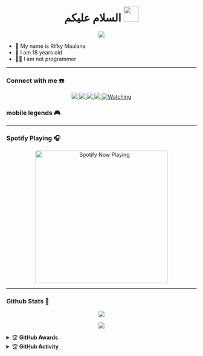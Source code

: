 <h1 align="center">السلام عليكم <img src="https://user-images.githubusercontent.com/1303154/88677602-1635ba80-d120-11ea-84d8-d263ba5fc3c0.gif" width="40px" alt=""><br></h1>
<p align="center">
  <img src="https://github.com/Iikyxyzu" />
</p>

<p align="center">

- 👤 My name is Rifky Maulana
- 💌 I am 18 years old 
- 👨‍💻 I am not programmer

</p>

------
### Connect with me ☎️
<p align="center">
  <a href="https://instagram.com/ikyxyzu"><img src="https://img.shields.io/badge/Instagram-E4405F?style=for-the-badge&logo=instagram&logoColor=white"/> 
  <a href="https://wa.me/6281290942747"><img src="https://img.shields.io/badge/WhatsApp-25D366?style=for-the-badge&logo=whatsapp&logoColor=white" />
  <a href="https://www.replit.com/ikyxyzu"><img src="https://img.shields.io/badge/Replit-%234267B2.svg?&style=for-the-badge&logo=replit&logoColor=white" />
  <a name=ikyxyzu&label=VIEWS&style=flat-square&color=orange" />
  <a href="https://github.com/ikyxyzu"><img src="https://img.shields.io/badge/-GitHub-black?style=flat-square&logo=github" /> 
  <a href="https://komarev.com/ghpvc/?username=ikyxyzu&color=blue&style=flat-square&label=Profile+Views"><img title="Watching" src="https://komarev.com/ghpvc/?username=ikyxyzu&color=green&style=flat-square&label=Profile+View"></a>
</p>

### mobile legends 🎮

------

### Spotify Playing 🎧

<p align="center">
  <a href="https://open.spotify.com/user/31nuzemgd72h4llo3dnl2pshegeu?si=qHWmVIfBQhy2KyH0dJgQ2Q&utm_source=copy-link" target="_blank"><img src="https://now-playing-on-spotify.vercel.app/api/spotify" alt="Spotify Now Playing" width="350"/></a>
</p>

------

### Github Stats 🚀

<p align="center"><a href="https://github.com/ikyxyzu"><img src="https://github-readme-stats.vercel.app/api?username=ikyxyzu&show_icons=true&theme=radical"></a></p>
<p align="center"><a href="https://github.com/ikyxyzu"><img src="https://github-readme-stats.vercel.app/api/top-langs/?username=ikyxyzu&theme=radical&layout=compact"></a></p> 


<details>
    <summary>&#127942 <b>GitHub Awards</b></summary><br/>

![Github Trophy](https://github-profile-trophy.vercel.app/?username=ikyxyzu)

</details>

<details>
    <summary>&#127942 <b>GitHub Activity</b></summary><br/>

![Metrics](https://metrics.lecoq.io/ikyxyzu?template=classic&repositories.forks=true&languages=1&languages.colors=github&languages.threshold=0%25&config.timezone=Asia%2FJakarta)

</details> 
